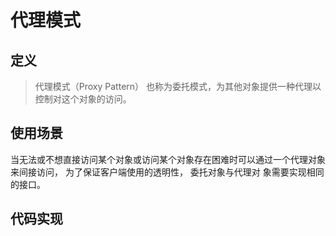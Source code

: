 # 代理模式

## 定义
>代理模式（Proxy Pattern） 也称为委托模式，为其他对象提供一种代理以控制对这个对象的访问。

## 使用场景

当无法或不想直接访问某个对象或访问某个对象存在困难时可以通过一个代理对象来间接访问， 为了保证客户端使用的透明性， 委托对象与代理对
象需要实现相同的接口。


## 代码实现

```kotlin


```
